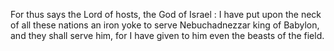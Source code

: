 For thus says the Lord of hosts, the God of Israel : I have put upon the neck of all these nations an iron yoke to serve Nebuchadnezzar king of Babylon, and they shall serve him, for I have given to him even the beasts of the field.
